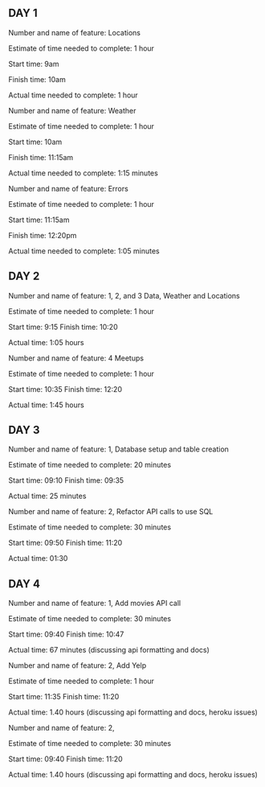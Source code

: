 ## DAY 1

Number and name of feature: Locations

Estimate of time needed to complete: 1 hour

Start time: 9am

Finish time: 10am

Actual time needed to complete: 1 hour


Number and name of feature: Weather

Estimate of time needed to complete: 1 hour

Start time: 10am

Finish time: 11:15am

Actual time needed to complete: 1:15 minutes


Number and name of feature: Errors

Estimate of time needed to complete: 1 hour

Start time: 11:15am

Finish time: 12:20pm

Actual time needed to complete: 1:05 minutes

## DAY 2

Number and name of feature: 1, 2, and 3 Data, Weather and Locations

Estimate of time needed to complete: 1 hour

Start time: 9:15
Finish time: 10:20

Actual time: 1:05 hours


Number and name of feature: 4 Meetups

Estimate of time needed to complete: 1 hour

Start time: 10:35
Finish time: 12:20

Actual time: 1:45 hours

## DAY 3

Number and name of feature: 1, Database setup and table creation

Estimate of time needed to complete: 20 minutes

Start time: 09:10
Finish time: 09:35

Actual time: 25 minutes


Number and name of feature: 2, Refactor API calls to use SQL

Estimate of time needed to complete: 30 minutes

Start time: 09:50
Finish time: 11:20

Actual time: 01:30

## DAY 4
Number and name of feature: 1, Add movies API call

Estimate of time needed to complete: 30 minutes

Start time: 09:40
Finish time: 10:47

Actual time:  67 minutes (discussing api formatting and docs)


Number and name of feature: 2, Add Yelp

Estimate of time needed to complete: 1 hour

Start time: 11:35
Finish time: 11:20

Actual time:  1.40 hours (discussing api formatting and docs, heroku issues)

Number and name of feature: 2, 

Estimate of time needed to complete: 30 minutes

Start time: 09:40
Finish time: 11:20

Actual time:  1.40 hours (discussing api formatting and docs, heroku issues)

